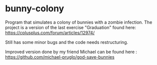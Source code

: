 # bunny-colony

Program that simulates a colony of bunnies with a zombie infection.
The project is a version of the last exercise "Graduation" found here: https://cplusplus.com/forum/articles/12974/

Still has some minor bugs and the code needs restructuring.

Improved version done by my friend Michael can be found here : https://github.com/michael-pruglo/god-save-bunnies
